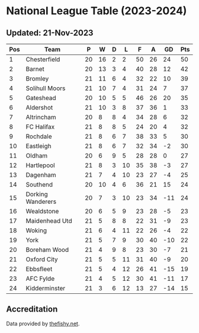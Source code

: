 # National League Table (2023-2024)
## Updated: 21-Nov-2023

| Pos | Team | P | W | D | L | F | A | GD | Pts |
| --- | --- | --- | --- | --- | --- | --- | --- | --- | --- |
| 1 | Chesterfield | 20 | 16 | 2 | 2 | 50 | 26 | 24 | 50 |
| 2 | Barnet | 20 | 13 | 3 | 4 | 40 | 28 | 12 | 42 |
| 3 | Bromley | 21 | 11 | 6 | 4 | 32 | 22 | 10 | 39 |
| 4 | Solihull Moors | 21 | 10 | 7 | 4 | 31 | 24 | 7 | 37 |
| 5 | Gateshead | 20 | 10 | 5 | 5 | 46 | 26 | 20 | 35 |
| 6 | Aldershot | 21 | 10 | 3 | 8 | 37 | 36 | 1 | 33 |
| 7 | Altrincham | 20 | 8 | 8 | 4 | 34 | 28 | 6 | 32 |
| 8 | FC Halifax | 21 | 8 | 8 | 5 | 24 | 20 | 4 | 32 |
| 9 | Rochdale | 21 | 8 | 6 | 7 | 38 | 33 | 5 | 30 |
| 10 | Eastleigh | 21 | 8 | 6 | 7 | 32 | 34 | -2 | 30 |
| 11 | Oldham | 20 | 6 | 9 | 5 | 28 | 28 | 0 | 27 |
| 12 | Hartlepool | 21 | 8 | 3 | 10 | 35 | 38 | -3 | 27 |
| 13 | Dagenham | 21 | 7 | 4 | 10 | 23 | 27 | -4 | 25 |
| 14 | Southend | 20 | 10 | 4 | 6 | 36 | 21 | 15 | 24 |
| 15 | Dorking Wanderers | 20 | 7 | 3 | 10 | 23 | 34 | -11 | 24 |
| 16 | Wealdstone | 20 | 6 | 5 | 9 | 23 | 28 | -5 | 23 |
| 17 | Maidenhead Utd | 21 | 5 | 8 | 8 | 22 | 31 | -9 | 23 |
| 18 | Woking | 21 | 6 | 4 | 11 | 22 | 26 | -4 | 22 |
| 19 | York | 21 | 5 | 7 | 9 | 30 | 40 | -10 | 22 |
| 20 | Boreham Wood | 21 | 4 | 9 | 8 | 23 | 30 | -7 | 21 |
| 21 | Oxford City | 21 | 5 | 5 | 11 | 31 | 40 | -9 | 20 |
| 22 | Ebbsfleet | 21 | 5 | 4 | 12 | 26 | 41 | -15 | 19 |
| 23 | AFC Fylde | 21 | 4 | 5 | 12 | 30 | 41 | -11 | 17 |
| 24 | Kidderminster | 21 | 3 | 6 | 12 | 13 | 27 | -14 | 15 |

## Accreditation 

Data provided by [thefishy.net](https://www.thefishy.net/).
